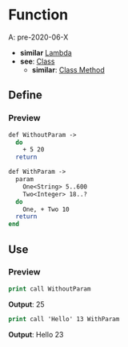 # Function
A: pre-2020-06-X
- **similar** [Lambda](Lambda.md)
- **see**: [Class](../Class/Index.md)
  - **similar**: [Class Method](../Class/Method.md)

## Define

### Preview
```do
def WithoutParam ->
  do
    + 5 20
  return
```

```do
def WithParam ->
  param
    One<String> 5..600
    Two<Integer> 18..?
  do
    One, + Two 10
  return
end
```

## Use

### Preview
```do
print call WithoutParam
```
**Output**: 25

```do
print call 'Hello' 13 WithParam
```
**Output**: Hello 23

